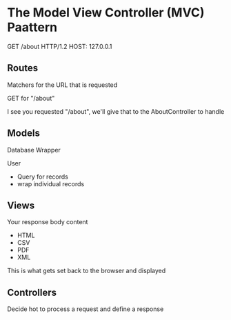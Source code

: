 # The Model View Controller (MVC) Paattern

GET /about HTTP/1.2
HOST: 127.0.0.1


## Routes 
Matchers for the URL that is requested

GET for "/about"

I see you requested "/about", we'll give that to the AboutController to handle


## Models
Database Wrapper

User
* Query for records
* wrap individual records

## Views
Your response body content
* HTML
* CSV
* PDF
* XML

This is what gets set back to the browser and displayed

## Controllers
Decide hot to process a request and define a response